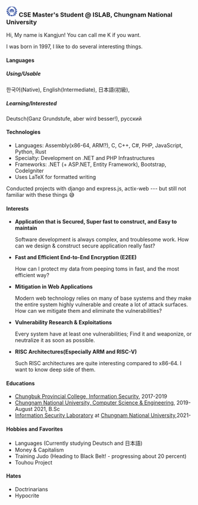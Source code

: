 ### <img src="https://raw.githubusercontent.com/0x00000FF/0x00000FF/master/images.png" height="30" /> CSE Master's Student @ ISLAB, Chungnam National University

Hi, My name is Kangjun! You can call me K if you want.

I was born in 1997, I like to do several interesting things.

#### Languages

##### Using/Usable
한국어(Native), English(Intermediate), 日本語(初級),

##### Learning/Interested
Deutsch(Ganz Grundstufe, aber wird besser!), русский

#### Technologies
* Languages: Assembly(x86-64, ARM?), C, C++, C#, PHP, JavaScript, Python, Rust
* Specialty: Development on .NET and PHP Infrastructures
* Frameworks: .NET (+ ASP.NET, Entity Framework), Bootstrap, CodeIgniter
* Uses LaTeX for formatted writing

Conducted projects with django and express.js, actix-web --- but still not familiar with these things 😅

#### Interests
* **Application that is Secured, Super fast to construct, and Easy to maintain**

  Software development is always complex, and troublesome work. How can we design & construct secure application really fast?

* **Fast and Efficient End-to-End Encryption (E2EE)**
  
  How can I protect my data from peeping toms in fast, and the most efficient way?
* **Mitigation in Web Applications**

  Modern web technology relies on many of base systems and they make the entire system highly vulnerable and create a lot of attack surfaces. How can we mitigate them and eliminate the vulnerabilities?
* **Vulnerability Research & Exploitations**

  Every system have at least one vulnerabilities; Find it and weaponize, or neutralize it as soon as possible.
* **RISC Architectures(Especially ARM and RISC-V)**

  Such RISC architectures are quite interesting compared to x86-64. I want to know deep side of them. 

#### Educations
* [Chungbuk Provincial College, Information Security](http://www.cpu.ac.kr/), 2017-2019
* [Chungnam National University, Computer Science & Engineering](https://computer.cnu.ac.kr/computer/index.do), 2019-August 2021, B.Sc
* [Information Security Laboratory](https://islab.cnu.ac.kr) at [Chungnam National University](https://computer.cnu.ac.kr/computer/index.do),2021-

#### Hobbies and Favorites
* Languages (Currently studying Deutsch and 日本語)
* Money & Capitalism
* Training Judo (Heading to Black Belt! - progressing about 20 percent)
* Touhou Project

#### Hates
* Doctrinarians
* Hypocrite

